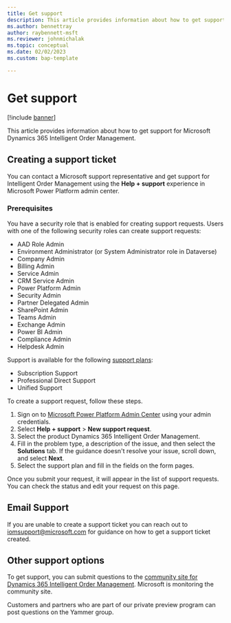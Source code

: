 ```yaml
---
title: Get support
description: This article provides information about how to get support for Microsoft Dynamics 365 Intelligent Order Management.
ms.author: bennettray
author: raybennett-msft
ms.reviewer: johnmichalak
ms.topic: conceptual
ms.date: 02/02/2023
ms.custom: bap-template

---
```



# Get support

[!include [banner](includes/banner.md)]

This article provides information about how to get support for Microsoft Dynamics 365 Intelligent Order Management.

## Creating a support ticket

You can contact a Microsoft support representative and get support for Intelligent Order Management using the **Help + support** experience in Microsoft Power Platform admin center.

### Prerequisites

You have a security role that is enabled for creating support requests. Users with one of the following security roles can create support requests:

*	AAD Role Admin
*	Environment Administrator (or System Administrator role in Dataverse)
*	Company Admin
*	Billing Admin
*	Service Admin
*	CRM Service Admin
*	Power Platform Admin
*	Security Admin
*	Partner Delegated Admin
*	SharePoint Admin
*	Teams Admin
*	Exchange Admin
*	Power BI Admin
*	Compliance Admin
*	Helpdesk Admin

Support is available for the following [support plans](https://www.microsoft.com/dynamics365/support):

*	Subscription Support
*	Professional Direct Support
*	Unified Support

To create a support request, follow these steps.

1. Sign on to [Microsoft Power Platform Admin Center](https://admin.powerplatform.microsoft.com) using your admin credentials.
1. Select **Help + support** > **New support request**.
1. Select the product Dynamics 365 Intelligent Order Management. 
1. Fill in the problem type, a description of the issue, and then select the **Solutions** tab. If the guidance doesn't resolve your issue, scroll down, and select **Next**.
1. Select the support plan and fill in the fields on the form pages.

 
Once you submit your request, it will appear in the list of support requests. You can check the status and edit your request on this page.

## Email Support
If you are unable to create a support ticket you can reach out to <iomsupport@microsoft.com> for guidance on how to get a support ticket created.
 
## Other support options

To get support, you can submit questions to the [community site for Dynamics 365 Intelligent Order Management](https://community.dynamics.com/365/dynamics-365-intelligent-order-management). Microsoft is monitoring the community site. 

Customers and partners who are part of our private preview program can post questions on the Yammer group. 
